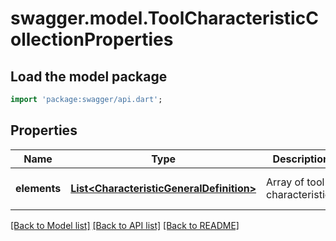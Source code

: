 # swagger.model.ToolCharacteristicCollectionProperties

## Load the model package
```dart
import 'package:swagger/api.dart';
```

## Properties
Name | Type | Description | Notes
------------ | ------------- | ------------- | -------------
**elements** | [**List&lt;CharacteristicGeneralDefinition&gt;**](CharacteristicGeneralDefinition.md) | Array of tool characteristics | [optional] [default to []]

[[Back to Model list]](../README.md#documentation-for-models) [[Back to API list]](../README.md#documentation-for-api-endpoints) [[Back to README]](../README.md)


